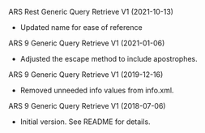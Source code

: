 ARS Rest Generic Query Retrieve V1 (2021-10-13)
* Updated name for ease of reference
	
ARS 9 Generic Query Retrieve V1 (2021-01-06)
* Adjusted the escape method to include apostrophes.
 
ARS 9 Generic Query Retrieve V1 (2019-12-16)
* Removed unneeded info values from info.xml.

ARS 9 Generic Query Retrieve V1 (2018-07-06)
* Initial version.  See README for details.
